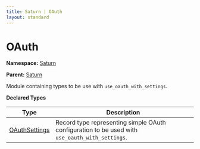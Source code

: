 ```yaml
---
title: Saturn | OAuth
layout: standard
---
```


# OAuth

**Namespace:** [Saturn](./saturn.html)

**Parent:** [Saturn](./saturn.html)

Module containing types to be use with `use_oauth_with_settings`.

**Declared Types**

| Type                                               | Description                                                                                    |
|----------------------------------------------------|------------------------------------------------------------------------------------------------|
| [OAuthSettings](./saturn-oauth-oauthsettings.html) | Record type representing simple OAuth configuration to be used with `use_oauth_with_settings`. |
